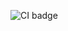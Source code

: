 ![CI badge](https://github.com/kamenkremen/HomeWorkSecondSemester/actions/workflows/CI.yml/badge.svg)
